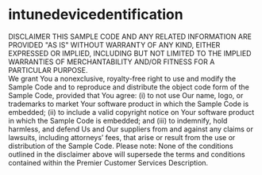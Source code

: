 # intunedevicedentification

DISCLAIMER
  THIS SAMPLE CODE AND ANY RELATED INFORMATION ARE PROVIDED "AS IS" WITHOUT WARRANTY OF ANY KIND, EITHER EXPRESSED OR IMPLIED,
  INCLUDING BUT NOT LIMITED TO THE IMPLIED WARRANTIES OF MERCHANTABILITY AND/OR FITNESS FOR A PARTICULAR PURPOSE.  
  We grant You a nonexclusive, royalty-free right to use and modify the Sample Code and to reproduce and distribute the object
  code form of the Sample Code, provided that You agree: (i) to not use Our name, logo, or trademarks to market Your software
  product in which the Sample Code is embedded; (ii) to include a valid copyright notice on Your software product in which the
  Sample Code is embedded; and (iii) to indemnify, hold harmless, and defend Us and Our suppliers from and against any claims
  or lawsuits, including attorneys’ fees, that arise or result from the use or distribution of the Sample Code.
  Please note: None of the conditions outlined in the disclaimer above will supersede the terms and conditions contained within
  the Premier Customer Services Description.
